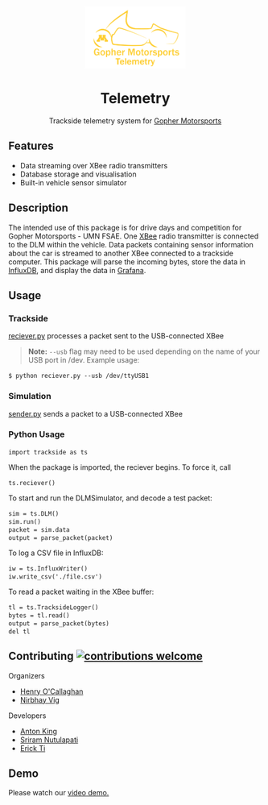 <div align="center">

  <img src="./img/logo.png" width="200px">
  <h1>Telemetry</h1>
</div>


<p align="center">
   Trackside telemetry system for <a href="https://gophermotorsports.com">Gopher Motorsports</a>
</p>


## Features

* Data streaming over XBee radio transmitters
* Database storage and visualisation
* Built-in vehicle sensor simulator

## Description
The intended use of this package is for drive days and competition for Gopher Motorsports - UMN FSAE. One [XBee](https://www.digi.com/xbee) radio transmitter is connected to the DLM within the vehicle. Data packets containing sensor information about the car is streamed to another XBee connected to a trackside computer. This package will parse the incoming bytes, store the data in [InfluxDB](https://www.influxdata.com/), and display the data in [Grafana](https://grafana.com/).

## Usage

### Trackside
[reciever.py](trackside/reciever.py) processes a packet sent to the USB-connected XBee
> **Note:** `--usb` flag may need to be used depending on the name of your USB port in /dev. Example usage:
```{bash}
$ python reciever.py --usb /dev/ttyUSB1
```

### Simulation
[sender.py](trackside/sender.py) sends a packet to a USB-connected XBee


### Python Usage 
```{python}
import trackside as ts
```
When the package is imported, the reciever begins. To force it, call
```{python}
ts.reciever()
```

To start and run the DLMSimulator, and decode a test packet:
```{python}
sim = ts.DLM()
sim.run()
packet = sim.data
output = parse_packet(packet)
``` 

To log a CSV file in InfluxDB:
```{python}
iw = ts.InfluxWriter()
iw.write_csv('./file.csv')
```

To read a packet waiting in the XBee buffer:
```{python}
tl = ts.TracksideLogger()
bytes = tl.read()
output = parse_packet(bytes)
del tl
```


## Contributing [![contributions welcome](https://img.shields.io/badge/contributions-welcome-brightgreen.svg?style=flat)](https://github.com/inessadl/readme/issues)

Organizers
- [Henry O'Callaghan](https://github.com/hocally)
- [Nirbhay Vig](https://github.com/nirbhayvig)

Developers
- [Anton King](https://github.com/antonsking)
- [Sriram Nutulapati](https://github.com/Sriram212)
- [Erick Ti](https://github.com/erick-ti)

## Demo
Please watch our [video demo.](https://www.youtube.com/watch?v=CE0avbeNgHw)



